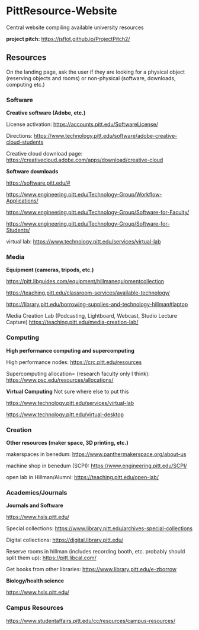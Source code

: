 # PittResource-Website
Central website compiling available university resources

**project pitch:**
https://jsflot.github.io/ProjectPitch2/

## Resources

On the landing page, ask the user if they are looking for a physical object (reserving objects and rooms) or non-physical (software, downloads, computing etc.) 

### Software

 **Creative software (Adobe, etc.)**
 
 License activation: https://accounts.pitt.edu/SoftwareLicense/
 
 Directions: https://www.technology.pitt.edu/software/adobe-creative-cloud-students
 
 Creative cloud download page: https://creativecloud.adobe.com/apps/download/creative-cloud
 
  **Software downloads**

https://software.pitt.edu/#

https://www.engineering.pitt.edu/Technology-Group/Workflow-Applications/

https://www.engineering.pitt.edu/Technology-Group/Software-for-Faculty/

https://www.engineering.pitt.edu/Technology-Group/Software-for-Students/

virtual lab: https://www.technology.pitt.edu/services/virtual-lab

### Media 

**Equipment (cameras, tripods, etc.)**
  
  https://pitt.libguides.com/equipment/hillmanequipmentcollection
  
  https://teaching.pitt.edu/classroom-services/available-technology/
  
  https://library.pitt.edu/borrowing-supplies-and-technology-hillman#laptop
  
  Media Creation Lab (Podcasting, Lightboard, Webcast, Studio Lecture Capture)
https://teaching.pitt.edu/media-creation-lab/

### Computing

**High performance computing and supercomputing**

High performance nodes: https://crc.pitt.edu/resources

Supercomputing allocation= (research faculty only I think): https://www.psc.edu/resources/allocations/

**Virtual Computing** Not sure where else to put this

https://www.technology.pitt.edu/services/virtual-lab

https://www.technology.pitt.edu/virtual-desktop



### Creation

 **Other resources (maker space, 3D printing, etc.)**
  
makerspaces in benedum: https://www.panthermakerspace.org/about-us

machine shop in benedum (SCPI): https://www.engineering.pitt.edu/SCPI/

open lab in Hillman/Alumni: https://teaching.pitt.edu/open-lab/

### Academics/Journals

**Journals and Software**

https://www.hsls.pitt.edu/

Special collections: https://www.library.pitt.edu/archives-special-collections

Digital collections: https://digital.library.pitt.edu/

Reserve rooms in hillman (includes recording booth, etc. probably should split them up): https://pitt.libcal.com/

Get books from other libraries: https://www.library.pitt.edu/e-zborrow

 
 **Biology/health science**
 
 https://www.hsls.pitt.edu/


### Campus Resources

https://www.studentaffairs.pitt.edu/cc/resources/campus-resources/
